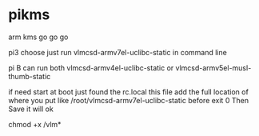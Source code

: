 # pikms
arm kms go go go

pi3 choose 
just run vlmcsd-armv7el-uclibc-static in command line

pi B 
can run both vlmcsd-armv4el-uclibc-static or vlmcsd-armv5el-musl-thumb-static

if need start at boot just found the 
rc.local this file add the full location of 
where you put like 
/root/vlmcsd-armv7el-uclibc-static 
before
exit 0 
Then Save it will ok


chmod +x /vlm*

